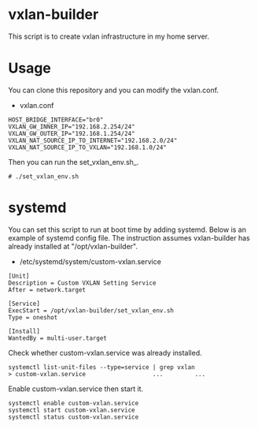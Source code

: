 # vxlan-builder
This script is to create vxlan infrastructure in my home server.

# Usage
You can clone this repository and you can modify the vxlan.conf.

* vxlan.conf
```
HOST_BRIDGE_INTERFACE="br0"
VXLAN_GW_INNER_IP="192.168.2.254/24"
VXLAN_GW_OUTER_IP="192.168.1.254/24"
VXLAN_NAT_SOURCE_IP_TO_INTERNET="192.168.2.0/24"
VXLAN_NAT_SOURCE_IP_TO_VXLAN="192.168.1.0/24"
```

Then you can run the set_vxlan_env.sh_.

```
# ./set_vxlan_env.sh
```

# systemd
You can set this script to run at boot time by adding systemd.
Below is an example of systemd config file.
The instruction assumes vxlan-builder has already installed at "/opt/vxlan-builder".

* /etc/systemd/system/custom-vxlan.service
```
[Unit]
Description = Custom VXLAN Setting Service
After = network.target

[Service]
ExecStart = /opt/vxlan-builder/set_vxlan_env.sh
Type = oneshot

[Install]
WantedBy = multi-user.target
```

Check whether custom-vxlan.service was already installed.

```
systemctl list-unit-files --type=service | grep vxlan
> custom-vxlan.service                   ...         ...
```

Enable custom-vxlan.service then start it.

```
systemctl enable custom-vxlan.service
systemctl start custom-vxlan.service
systemctl status custom-vxlan.service
```

